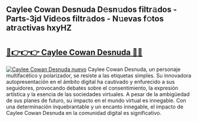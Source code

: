 ## Caylee Cowan Desnuda D𝚎sn𝚞dos filtr𝚊dos - Parts-3jd Vid𝚎os filtr𝚊dos - N𝚞evas f𝚘tos atr𝚊ctivas hxyHZ

# <h2><a href="http://mb3vzxb.tromn.icu/?c=Caylee+Cowan+Desnuda">🔗👉👉👉 Caylee Cowan Desnuda 🔗🔗</a></h2>

[![Caylee Cowan Desnuda nuevo](https://i.imgur.com/pEAQMta.gif)](http://mb3vzxb.tromn.icu/?c=Caylee+Cowan+Desnuda)
Caylee Cowan Desnuda, un personaje multifacético y polarizador, se resiste a las etiquetas simples. Su innovadora autopresentación en el ámbito digital ha cautivado y enfurecido a sus seguidores, provocando debates sobre el consentimiento, la expresión artística y la esencia de las sociedades virtuales. A pesar de la ambigüedad de sus planes de futuro, su impacto en el mundo virtual es innegable. Con una determinación inquebrantable y un encanto innegable, el impacto de Caylee Cowan Desnuda en la comunidad digital es significativo.
